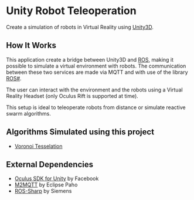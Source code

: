 # Unity Robot Teleoperation

Create a simulation of robots in Virtual Reality using [Unity3D](https://unity3d.com/).

## How It Works

This application create a bridge between Unity3D and [ROS](http://www.ros.org/), making it possible to simulate a virtual environment with robots. The communication between these two services are made via MQTT and with use of the library [ROS#](https://github.com/siemens/ros-sharp).

The user can interact with the environment and the robots using a Virtual Reality Headset (only Oculus Rift is supported at time).

This setup is ideal to teleoperate robots from distance or simulate reactive swarm algorithms.

## Algorithms Simulated using this project

* [Voronoi Tesselation](https://bitbucket.org/robovr/voronoi_hsi)

## External Dependencies

* [Oculus SDK for Unity](https://developer.oculus.com/) by Facebook
* [M2MQTT](https://m2mqtt.wordpress.com/) by Eclipse Paho
* [ROS-Sharp](https://github.com/siemens/ros-sharp) by Siemens
